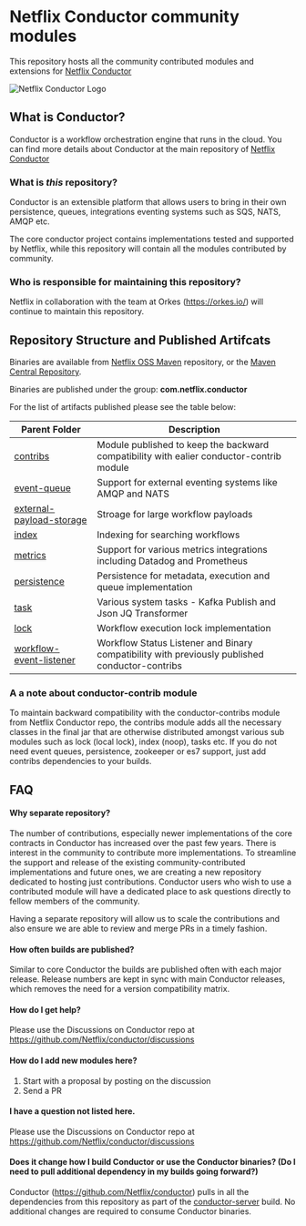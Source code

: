 # Netflix Conductor community modules

This repository hosts all the community contributed modules and extensions for 
[Netflix Conductor](https://github.com/Netflix/conductor)

![Netflix Conductor Logo](https://github.com/Netflix/conductor/blob/main/docs/docs/img/conductor-vector-x.png)

## What is Conductor?
Conductor is a workflow orchestration engine that runs in the cloud.
You can find more details about Conductor at the main repository of [Netflix Conductor](https://github.com/Netflix/conductor)

### What is _this_ repository?
Conductor is an extensible platform that allows users to bring in their own persistence, queues, integrations eventing systems such as SQS, NATS, AMQP etc.

The core conductor project contains implementations tested and supported by Netflix, while this repository will contain all
the modules contributed by community.

### Who is responsible for maintaining this repository?
Netflix in collaboration with the team at Orkes (https://orkes.io/) will continue to maintain this repository.

## Repository Structure and Published Artifcats
Binaries are available from [Netflix OSS Maven](https://artifacts.netflix.net/netflixoss/com/netflix/conductor/) repository, or the [Maven Central Repository](https://search.maven.org/search?q=g:com.netflix.conductor).

Binaries are published under the group: **com.netflix.conductor**

For the list of artifacts published please see the table below:

| Parent Folder | Description |
| ----------- | ----- |
|  [contribs](contribs/README.md)| Module published to keep the backward compatibility with ealier conductor-contrib module|
|[event-queue](event-queue/README.md)| Support for external eventing systems like AMQP and NATS |
| [external-payload-storage](external-payload-storage/README.md) | Stroage for large workflow payloads |
| [index](index/README.md)| Indexing for searching workflows |
|[metrics](metrics/README.md)| Support for various metrics integrations including Datadog and Prometheus |
|[persistence](persistence/README.md)| Persistence for metadata, execution and queue implementation |
| [task](task/README.md)| Various system tasks - Kafka Publish and Json JQ Transformer |
| [lock](lock/README.md)| Workflow execution lock implementation |
|  [workflow-event-listener](workflow-event-listener/README.md)| Workflow Status Listener and Binary compatibility with previously published conductor-contribs |

### A a note about conductor-contrib module
To maintain backward compatibility with the conductor-contribs module from Netflix Conductor repo, the contribs module adds all the necessary classes in the final jar that are otherwise distributed amongst various sub modules such as lock (local lock), index (noop), tasks etc.
If you do not need event queues, persistence, zookeeper or es7 support, just add contribs dependencies to your builds.

## FAQ
#### Why separate repository?
The number of contributions, especially newer implementations of the core contracts in Conductor has increased over the past few years. 
There is interest in the community to contribute more implementations. 
To streamline the support and release of the existing community-contributed implementations and future ones, we are creating a new repository dedicated to hosting just contributions. 
Conductor users who wish to use a contributed module will have a dedicated place to ask questions directly to fellow members of the community. 

Having a separate repository will allow us to scale the contributions and also ensure we are able to review and merge PRs in a timely fashion.

#### How often builds are published?
Similar to core Conductor the builds are published often with each major release.
Release numbers are kept in sync with main Conductor releases, which removes the need for a version compatibility matrix.

#### How do I get help?
Please use the Discussions on Conductor repo at https://github.com/Netflix/conductor/discussions

#### How do I add new modules here?
1. Start with a proposal by posting on the discussion
2. Send a PR

#### I have a question not listed here.
Please use the Discussions on Conductor repo at https://github.com/Netflix/conductor/discussions

#### Does it change how I build Conductor or use the Conductor binaries? (Do I need to pull additional dependency in my builds going forward?)
Conductor (https://github.com/Netflix/conductor) pulls in all the dependencies from this repository as part of the [conductor-server](https://github.com/Netflix/conductor/tree/main/server) build.
No additional changes are required to consume Conductor binaries.




